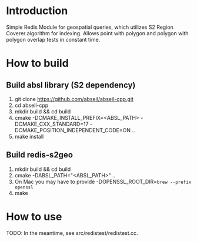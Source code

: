 # Introduction

Simple Redis Module for geospatial queries, which utilizes S2 Region Coverer algorithm for indexing. Allows point with polygon and polygon with polygon overlap tests in constant time.

# How to build

## Build absl library (S2 dependency)
1. git clone https://github.com/abseil/abseil-cpp.git
1. cd abseil-cpp
1. mkdir build && cd build
1. cmake -DCMAKE_INSTALL_PREFIX=<ABSL_PATH> -DCMAKE_CXX_STANDARD=17 -DCMAKE_POSITION_INDEPENDENT_CODE=ON ..
1. make install

## Build redis-s2geo
1. mkdir build && cd build
1. cmake -DABSL_PATH="<ABSL_PATH>" ..
  1. On Mac you may have to provide -DOPENSSL_ROOT_DIR=`brew --prefix openssl`
1. make 

# How to use

TODO: In the meantime, see src/redistest/redistest.cc.
